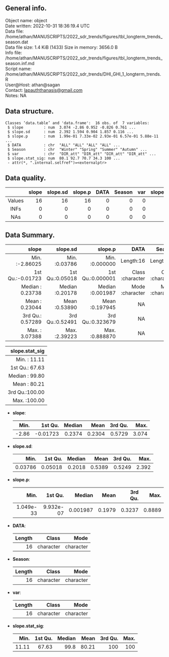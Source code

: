 <!-- This is a markdown file. -->


 General info.
---------------

Object name:    object      
Date written:   2022-10-31 18:36:19.4 UTC  
Data file:      /home/athan/MANUSCRIPTS/2022_sdr_trends/figures/tbl_longterm_trends_season.dat      
Data file size: 1.4 KiB (1433) 
Size in memory: 3656.0 B      
Info file:      /home/athan/MANUSCRIPTS/2022_sdr_trends/figures/tbl_longterm_trends_season.inf.md      
Script name:    /home/athan/MANUSCRIPTS/2022_sdr_trends/DHI_GHI_1_longterm_trends.R      
User@Host:      athan@sagan   
Contact:        <lapauththanasis@gmail.com>      
Notes:          NA      


 Data structure.
-----------------

```
Classes ‘data.table’ and 'data.frame':	16 obs. of  7 variables:
 $ slope         : num  3.074 -2.86 0.952 -0.826 0.761 ...
 $ slope.sd      : num  2.392 1.594 0.904 1.857 0.116 ...
 $ slope.p       : num  1.99e-01 7.33e-02 2.93e-01 6.57e-01 5.88e-11 ...
 $ DATA          : chr  "ALL" "ALL" "ALL" "ALL" ...
 $ Season        : chr  "Winter" "Spring" "Summer" "Autumn" ...
 $ var           : chr  "DIR_att" "DIR_att" "DIR_att" "DIR_att" ...
 $ slope.stat_sig: num  80.1 92.7 70.7 34.3 100 ...
 - attr(*, ".internal.selfref")=<externalptr> 
```


 Data quality.
---------------

| &nbsp; | slope | slope.sd | slope.p | DATA | Season | var | slope.stat_sig |
|:------:|------:|---------:|--------:|-----:|-------:|----:|---------------:|
| Values |    16 |       16 |      16 |    0 |      0 |   0 |             16 |
|  INFs  |     0 |        0 |       0 |    0 |      0 |   0 |              0 |
|  NAs   |     0 |        0 |       0 |    0 |      0 |   0 |              0 |


 Data Summary.
---------------

|            slope |        slope.sd |          slope.p |             DATA |           Season |              var |
|-----------------:|----------------:|-----------------:|-----------------:|-----------------:|-----------------:|
| Min.   :-2.86025 | Min.   :0.03786 | Min.   :0.000000 |        Length:16 |        Length:16 |        Length:16 |
| 1st Qu.:-0.01723 | 1st Qu.:0.05018 | 1st Qu.:0.000001 | Class :character | Class :character | Class :character |
| Median : 0.23738 | Median :0.20178 | Median :0.001987 | Mode  :character | Mode  :character | Mode  :character |
| Mean   : 0.23044 | Mean   :0.53890 | Mean   :0.197945 |               NA |               NA |               NA |
| 3rd Qu.: 0.57289 | 3rd Qu.:0.52491 | 3rd Qu.:0.323679 |               NA |               NA |               NA |
| Max.   : 3.07388 | Max.   :2.39223 | Max.   :0.888870 |               NA |               NA |               NA |

 

| slope.stat_sig |
|---------------:|
| Min.   : 11.11 |
| 1st Qu.: 67.63 |
| Median : 99.80 |
| Mean   : 80.21 |
| 3rd Qu.:100.00 |
| Max.   :100.00 |



  * **slope**:


    |  Min. |  1st Qu. | Median |   Mean | 3rd Qu. |  Max. |
    |------:|---------:|-------:|-------:|--------:|------:|
    | -2.86 | -0.01723 | 0.2374 | 0.2304 |  0.5729 | 3.074 |

  * **slope.sd**:


    |    Min. | 1st Qu. | Median |   Mean | 3rd Qu. |  Max. |
    |--------:|--------:|-------:|-------:|--------:|------:|
    | 0.03786 | 0.05018 | 0.2018 | 0.5389 |  0.5249 | 2.392 |

  * **slope.p**:


    |      Min. |   1st Qu. |   Median |   Mean | 3rd Qu. |   Max. |
    |----------:|----------:|---------:|-------:|--------:|-------:|
    | 1.049e-33 | 9.932e-07 | 0.001987 | 0.1979 |  0.3237 | 0.8889 |

  * **DATA**:


    | Length |     Class |      Mode |
    |-------:|----------:|----------:|
    |     16 | character | character |

  * **Season**:


    | Length |     Class |      Mode |
    |-------:|----------:|----------:|
    |     16 | character | character |

  * **var**:


    | Length |     Class |      Mode |
    |-------:|----------:|----------:|
    |     16 | character | character |

  * **slope.stat_sig**:


    |  Min. | 1st Qu. | Median |  Mean | 3rd Qu. | Max. |
    |------:|--------:|-------:|------:|--------:|-----:|
    | 11.11 |   67.63 |   99.8 | 80.21 |     100 |  100 |


<!-- end of list -->


